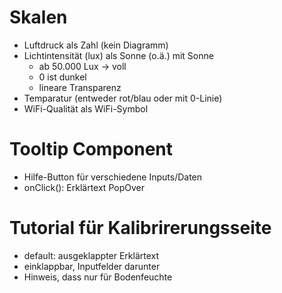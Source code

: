 # Skalen

- Luftdruck als Zahl (kein Diagramm)
- Lichtintensität (lux) als Sonne (o.ä.) mit Sonne
  - ab 50.000 Lux -> voll
  - 0 ist dunkel
  - lineare Transparenz
- Temparatur (entweder rot/blau oder mit 0-Linie)
- WiFi-Qualität als WiFi-Symbol

# Tooltip Component

- Hilfe-Button für verschiedene Inputs/Daten
- onClick(): Erklärtext PopOver

# Tutorial für Kalibrirerungsseite

- default: ausgeklappter Erklärtext
- einklappbar, Inputfelder darunter
- Hinweis, dass nur für Bodenfeuchte
